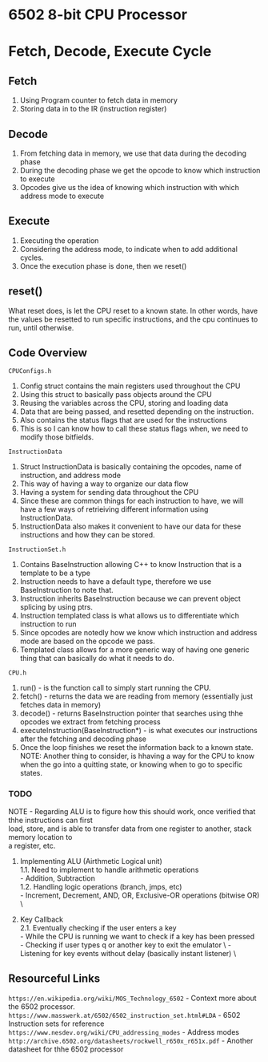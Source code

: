 # 6502 8-bit CPU Processor

# Fetch, Decode, Execute Cycle
## Fetch
1. Using Program counter to fetch data in memory
2. Storing data in to the IR (instruction register)

## Decode
1. From fetching data in memory, we use that data during the decoding phase
2. During the decoding phase we get the opcode to know which instruction to execute
3. Opcodes give us the idea of knowing which instruction with which address mode to execute


## Execute
1. Executing the operation
2. Considering the address mode, to indicate when to add additional cycles.
3. Once the execution phase is done, then we reset()


## reset()
What reset does, is let the CPU reset to a known state. In other words,
have the values be resetted to run specific instructions, and the cpu continues to run,
until otherwise.



## Code Overview
`CPUConfigs.h`
1. Config struct contains the main registers used throughout the CPU
2. Using this struct to basically pass objects around the CPU
3. Reusing the variables across the CPU, storing and loading data
4. Data that are being passed, and resetted depending on the instruction.
5. Also contains the status flags that are used for the instructions
6. This is so I can know how to call these status flags when, we need to modify those bitfields.

`InstructionData`
1. Struct InstructionData is basically containing the opcodes, name of instruction, and address mode
2. This way of having a way to organize our data flow
3. Having a system for sending data throughout the CPU
4. Since these are common things for each instruction to have, we will have a few ways of retrieiving different information using InstructionData.
5. InstructionData also makes it convenient to have our data for these instructions and how they can be stored.

`InstructionSet.h`
1. Contains BaseInstruction allowing C++ to know Instruction that is a template to be a type
2. Instruction needs to have a default type, therefore we use BaseInstruction to note that.
3. Instruction inherits BaseInstruction because we can prevent object splicing by using ptrs.
4. Instruction templated class is what allows us to differentiate which instruction to run
5. Since opcodes are notedly how we know which instruction and address mode are based on the opcode we pass.
6. Templated class allows for a more generic way of having one generic thing that can basically do what it needs to do.

`CPU.h`
1. run() - is the function call to simply start running the CPU.
2. fetch() - returns the data we are reading from memory (essentially just fetches data in memory)
3. decode() - returns BaseInstruction pointer that searches using thhe opcodes we extract from fetching process
4. executeInstruction(BaseInstruction*) - is what executes our instructions after the fetching and decoding phase
5.  Once the loop finishes we reset the information back to a known state.
NOTE: Another thing to consider, is hhaving a way for the CPU to know when the go into a quitting state, or knowing when to go to specific states.




### TODO
NOTE - Regarding ALU is to figure how this should work, once verified that thhe instructions can first \
      load, store, and is able to transfer data from one register to another, stack memory location to \
       a register, etc.

1. Implementing ALU (Airthmetic Logical unit) \
    1.1. Need to implement to handle arithmetic operations \
        - Addition, Subtraction \
    1.2. Handling logic operations (branch, jmps, etc) \
        - Increment, Decrement, AND, OR, Exclusive-OR operations (bitwise OR) \

2. Key Callback \
    2.1. Eventually checking if the user enters a key \
        - While the CPU is running we want to check if a key has been pressed \
        - Checking if user types q or another key to exit the emulator \ 
        - Listening for key events without delay (basically instant listener) \


## Resourceful Links
`https://en.wikipedia.org/wiki/MOS_Technology_6502` - Context more about the 6502 processor.
`https://www.masswerk.at/6502/6502_instruction_set.html#LDA` - 6502 Instruction sets for reference
`https://www.nesdev.org/wiki/CPU_addressing_modes` - Address modes
`http://archive.6502.org/datasheets/rockwell_r650x_r651x.pdf` - Another datasheet for thhe 6502 processor